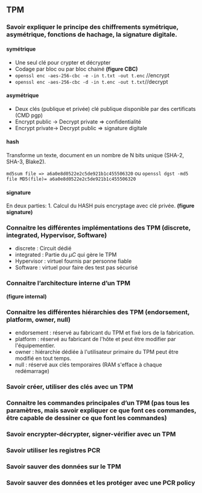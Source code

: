 ## TPM

### Savoir expliquer le principe des chiffrements symétrique, asymétrique, fonctions de hachage, la signature digitale.

#### symétrique

- Une seul clé pour crypter et décrypter
- Codage par bloc ou par bloc chainé **(figure CBC)** 
- `openssl enc -aes-256-cbc -e -in t.txt -out t.enc` //encrypt
- `openssl enc -aes-256-cbc -d -in t.enc -out t.txt`//decrypt

#### asymétrique

- Deux clés (publique et privée) clé publique disponible par des certificats (CMD pgp)
- Encrypt public -> Decrypt private => confidentialité
- Encrypt private-> Decrypt public => signature digitale

#### hash

Transforme un texte, document en un nombre de N bits unique (SHA-2, SHA-3, Blake2).

`md5sum file => a6a0e8d0522e2c5de921b1c455506320` ou `openssl dgst -md5 file MD5(file)= a6a0e8d0522e2c5de921b1c455506320`  

#### signature

En deux parties: 1. Calcul du HASH puis encryptage avec clé privée. **(figure signature)**

### Connaitre les différentes implémentations des TPM (discrete, integrated, Hypervisor, Software)

- discrete : Circuit dédié 
- integrated : Partie du $\mu C$ qui gère le TPM
- Hypervisor : virtuel fournis par personne fiable
- Software : virtuel pour faire des test pas sécurisé

### Connaitre l’architecture interne d’un TPM

**(figure internal)** 

### Connaitre les différentes hiérarchies des TPM (endorsement, platform, owner, null)

- endorsement : réservé au fabricant du TPM et fixé lors de la fabrication.
- platform : réservé au fabricant de l'hôte et peut être modifier par l'équipementier.
- owner : hiérarchie dédiée à l'utilisateur primaire du TPM peut être modifié en tout temps.
- null : réservé aux clés temporaires (RAM s'efface à chaque redémarrage)

### Savoir créer, utiliser des clés avec un TPM

### Connaitre les commandes principales d’un TPM (pas tous les paramètres, mais savoir expliquer ce que font ces commandes, être capable de dessiner ce que font les commandes)

### Savoir encrypter-décrypter, signer-vérifier avec un TPM

### Savoir utiliser les registres PCR

### Savoir sauver des données sur le TPM

### Savoir sauver des données et les protéger avec une PCR policy